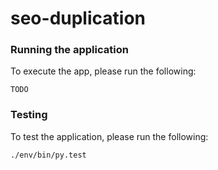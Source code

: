 # seo-duplication### Running the applicationTo execute the app, please run the following:`TODO`### TestingTo test the application, please run the following:`./env/bin/py.test`